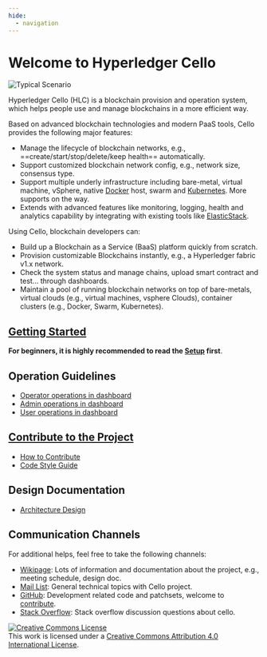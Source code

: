 ```yaml
---
hide:
  - navigation
---
```


Welcome to Hyperledger Cello
===

![Typical Scenario](images/scenario.png)

Hyperledger Cello (HLC) is a blockchain provision and operation system, which helps people use and manage blockchains in a more efficient way.

Based on advanced blockchain technologies and modern PaaS tools, Cello provides the following major features:

* Manage the lifecycle of blockchain networks, e.g., ==create/start/stop/delete/keep health== automatically.
* Support customized blockchain network config, e.g., network size, consensus type.
* Support multiple underly infrastructure including bare-metal, virtual machine, vSphere, native [Docker](https://www.docker.com) host, swarm and [Kubernetes](https://kubernetes.io). More supports on the way.
* Extends with advanced features like monitoring, logging, health and analytics capability by integrating with existing tools like [ElasticStack](https://www.elastic.co).

Using Cello, blockchain developers can:

* Build up a Blockchain as a Service (BaaS) platform quickly from scratch.
* Provision customizable Blockchains instantly, e.g., a Hyperledger fabric v1.x network.
* Check the system status and manage chains, upload smart contract and test... through dashboards.
* Maintain a pool of running blockchain networks on top of bare-metals, virtual clouds (e.g., virtual machines, vsphere Clouds), container clusters (e.g., Docker, Swarm, Kubernetes).

## [Getting Started](setup/server.md)

**For beginners, it is highly recommended to read the [Setup](setup/server.md) first**.

## Operation Guidelines
* [Operator operations in dashboard](operations/dashboard/operator.md)
* [Admin operations in dashboard](operations/dashboard/admin.md)
* [User operations in dashboard](operations/dashboard/user.md)

## [Contribute to the Project](contributing.md)
* [How to Contribute](contributing.md)
* [Code Style Guide](https://black.readthedocs.io/en/stable/the_black_code_style.html)

## Design Documentation
* [Architecture Design](design/arch.md)

## Communication Channels

For additional helps, feel free to take the following channels:

* [Wikipage](https://lf-hyperledger.atlassian.net/wiki/spaces/cello/overview): Lots of information and documentation about the project, e.g., meeting schedule, design doc.
* [Mail List](mailto:cello@lists.lfdecentralizedtrust.org): General technical topics with Cello project.
* [GitHub](https://github.com/hyperledger-cello/cello): Development related code and patchsets, welcome to [contribute](contributing.md).
* [Stack Overflow](https://stackoverflow.com/questions/tagged/hyperledger-cello): Stack overflow discussion questions about cello.

<a rel="license" href="http://creativecommons.org/licenses/by/4.0/"><img alt="Creative Commons License" style="border-width:0" src="https://i.creativecommons.org/l/by/4.0/88x31.png" /></a><br />This work is licensed under a <a rel="license" href="http://creativecommons.org/licenses/by/4.0/">Creative Commons Attribution 4.0 International License</a>.
